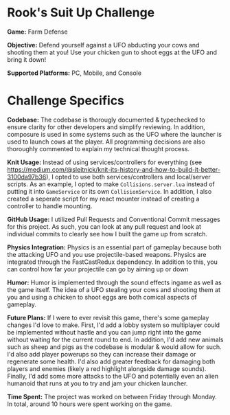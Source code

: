 # Rook's Suit Up Challenge
**Game:** Farm Defense

**Objective:** Defend yourself against a UFO abducting your cows and shooting them at you! Use your chicken gun to shoot eggs at the UFO and bring it down!

**Supported Platforms:** PC, Mobile, and Console

# Challenge Specifics
**Codebase:** The codebase is thorougly documented & typechecked to ensure clarity for other developers and simplify reviewing. In addition, composure is used in some systems such as the UFO where the launcher is used to launch cows at the player. All programming decisions are also thoroughly commented to explain my technical thought process.

**Knit Usage:** Instead of using services/controllers for everything (see https://medium.com/@sleitnick/knit-its-history-and-how-to-build-it-better-3100da97b36), I opted to use both services/controllers and local/server scripts. As an example, I opted to make ``Collisions.server.lua`` instead of putting it into ``GameService`` or its own ``CollisionService``. In addition, I also created a seperate script for my react mounter instead of creating a controller to handle mounting.

**GitHub Usage:** I utilized Pull Requests and Conventional Commit messages for this project. As such, you can look at any pull request and look at individual commits to clearly see how I built the game up from scratch.

**Physics Integration:** Physics is an essential part of gameplay because both the attacking UFO and you use projectile-based weapons. Physics are integrated through the FastCastRedux dependency. In addition to this, you can control how far your projectile can go by aiming up or down

**Humor:** Humor is implemented through the sound effects ingame as well as the game itself. The idea of a UFO stealing your cows and shooting them at you and using a chicken to shoot eggs are both comical aspects of gameplay.

**Future Plans:** If I were to ever revisit this game, there's some gameplay changes I'd love to make. First, I'd add a lobby system so multiplayer could be implemented without hastle and you can jump right into the game without waiting for the current round to end. In addition, I'd add new animals such as sheep and pigs as the codebase is modular & would allow for such. I'd also add player powerups so they can increase their damage or regenerate some health. I'd also add greater feedback for damaging both players and enemies (likely a red highlight alongside damage sounds). Finally, I'd add some more attacks to the UFO and potentially even an alien humanoid that runs at you to try and jam your chicken launcher.

**Time Spent:** The project was worked on between Friday through Monday. In total, around 10 hours were spent working on the game.

